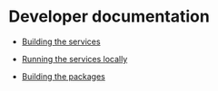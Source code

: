 # Developer documentation

- [Building the services](building.md)

- [Running the services locally](running/index.md)

- [Building the packages](packages.md)
